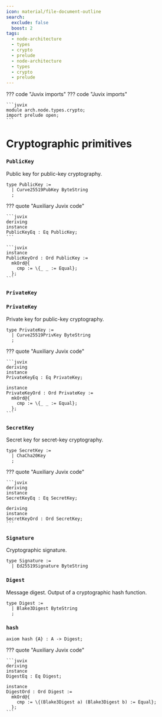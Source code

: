 ```yaml
---
icon: material/file-document-outline
search:
  exclude: false
  boost: 2
tags:
  - node-architecture
  - types
  - crypto
  - prelude
  - node-architecture
  - types
  - crypto
  - prelude
---
```


??? code "Juvix imports"
??? code "Juvix imports"

    ```juvix
    module arch.node.types.crypto;
    import prelude open;
    ```

# Cryptographic primitives

### `PublicKey`

Public key for public-key cryptography.

```juvix
type PublicKey :=
  | Curve25519PubKey ByteString
  ;
```

??? quote "Auxiliary Juvix code"

    ```juvix
    deriving
    instance
    PublicKeyEq : Eq PublicKey;
    ```

    ```juvix
    instance
    PublicKeyOrd : Ord PublicKey :=
      mkOrd@{
        cmp := \{_ _ := Equal};
      };
    ```

### `PrivateKey`
### `PrivateKey`

Private key for public-key cryptography.

```juvix
type PrivateKey :=
  | Curve25519PrivKey ByteString
  ;
```

??? quote "Auxiliary Juvix code"

    ```juvix
    deriving
    instance
    PrivateKeyEq : Eq PrivateKey;

    instance
    PrivateKeyOrd : Ord PrivateKey :=
      mkOrd@{
        cmp := \{_ _ := Equal};
      };
    ```

### `SecretKey`

Secret key for secret-key cryptography.

```juvix
type SecretKey :=
  | ChaCha20Key
  ;
```

??? quote "Auxiliary Juvix code"

    ```juvix
    deriving
    instance
    SecretKeyEq : Eq SecretKey;

    deriving
    instance
    SecretKeyOrd : Ord SecretKey;
    ```

### ``Signature``

Cryptographic signature.

```juvix
type Signature :=
  | Ed25519Signature ByteString
```

### `Digest`

Message digest.
Output of a cryptographic hash function.

```juvix
type Digest :=
  | Blake3Digest ByteString
  ;
```

### `hash`

```juvix
axiom hash {A} : A -> Digest;
```

??? quote "Auxiliary Juvix code"

    ```juvix
    deriving
    instance
    DigestEq : Eq Digest;

    instance
    DigestOrd : Ord Digest :=
      mkOrd@{
        cmp := \{(Blake3Digest a) (Blake3Digest b) := Equal};
      };
    ```
